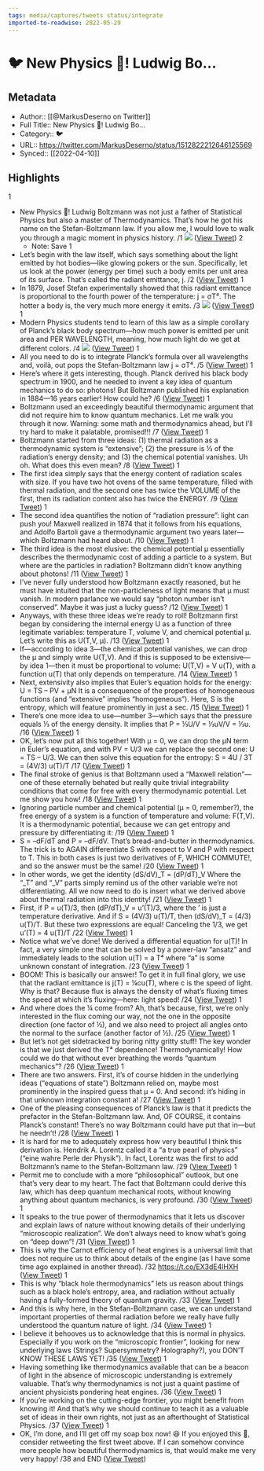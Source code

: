```yaml
---
tags: media/captures/tweets status/integrate
imported-to-readwise: 2022-05-29
---
```

# 🐦 New Physics 🧵! Ludwig Bo...

## Metadata
- Author:: [[@MarkusDeserno on Twitter]]
- Full Title:: New Physics 🧵! Ludwig Bo...
- Category:: 🐦
- URL:: https://twitter.com/MarkusDeserno/status/1512822212646125569
- Synced:: [[2022-04-10]]

## Highlights
1
- New Physics 🧵! Ludwig Boltzmann was not just a father of Statistical Physics but also a master of Thermodynamics. That’s how he got his name on the Stefan-Boltzmann law. If you allow me, I would love to walk you through a magic moment in physics history. /1 
  ![](https://pbs.twimg.com/media/FP6cIOSXwAwIStd.png) ([View Tweet](https://twitter.com/MarkusDeserno/status/1512822212646125569))
2
    - Note: Save
1
- Let’s begin with the law itself, which says something about the light emitted by hot bodies—like glowing pokers or the sun. Specifically, let us look at the power (energy per time) such a body emits per unit area of its surface. That’s called the radiant emittance, j. /2 ([View Tweet](https://twitter.com/MarkusDeserno/status/1512822214789373953))
1
- In 1879, Josef Stefan experimentally showed that this radiant emittance is proportional to the fourth power of the temperature: j = σT⁴. The hotter a body is, the very much more energy it emits. /3 
  ![](https://pbs.twimg.com/media/FP6cUHMXoAYGSCK.jpg) ([View Tweet](https://twitter.com/MarkusDeserno/status/1512822218123845640))
1
- Modern Physics students tend to learn of this law as a simple corollary of Planck’s black body spectrum—how much power is emitted per unit area and PER WAVELENGTH, meaning, how much light do we get at different colors. /4 
  ![](https://pbs.twimg.com/media/FP6cd0vWYAQbMHT.png) ([View Tweet](https://twitter.com/MarkusDeserno/status/1512822222016110597))
1
- All you need to do is to integrate Planck’s formula over all wavelengths and, voilà, out pops the Stefan-Boltzmann law j = σT⁴. /5 ([View Tweet](https://twitter.com/MarkusDeserno/status/1512822224671199239))
1
- Here’s where it gets interesting, though. Planck derived his black body spectrum in 1900, and he needed to invent a key idea of quantum mechanics to do so: photons! But Boltzmann published his explanation in 1884—16 years earlier! How could he? /6 ([View Tweet](https://twitter.com/MarkusDeserno/status/1512822225937874948))
1
- Boltzmann used an exceedingly beautiful thermodynamic argument that did not require him to know quantum mechanics. Let me walk you through it now. Warning: some math and thermodynamics ahead, but I’ll try hard to make it palatable, promised!!! /7 ([View Tweet](https://twitter.com/MarkusDeserno/status/1512822227393302533))
1
- Boltzmann started from three ideas: (1) thermal radiation as a thermodynamic system is “extensive”; (2) the pressure is ⅓ of the radiation’s energy density; and (3) the chemical potential vanishes. Uh oh. What does this even mean? /8 ([View Tweet](https://twitter.com/MarkusDeserno/status/1512822228882182146))
1
- The first idea simply says that the energy content of radiation scales with size. If you have two hot ovens of the same temperature, filled with thermal radiation, and the second one has twice the VOLUME of the first, then its radiation content also has twice the ENERGY. /9 ([View Tweet](https://twitter.com/MarkusDeserno/status/1512822230203441157))
1
- The second idea quantifies the notion of “radiation pressure”: light can push you! Maxwell realized in 1874 that it follows from his equations, and Adolfo Bartoli gave a thermodynamic argument two years later—which Boltzmann had heard about. /10 ([View Tweet](https://twitter.com/MarkusDeserno/status/1512822231541460998))
1
- The third idea is the most elusive: the chemical potential μ essentially describes the thermodynamic cost of adding a particle to a system. But where are the particles in radiation? Boltzmann didn’t know anything about photons! /11 ([View Tweet](https://twitter.com/MarkusDeserno/status/1512822232887840779))
1
- I’ve never fully understood how Boltzmann exactly reasoned, but he must have intuited that the non-particleness of light means that μ must vanish. In modern parlance we would say “photon number isn’t conserved”. Maybe it was just a lucky guess? /12 ([View Tweet](https://twitter.com/MarkusDeserno/status/1512822234317996033))
1
- Anyways, with these three ideas we’re ready to roll! Boltzmann first began by considering the internal energy U as a function of three legitimate variables: temperature T, volume V, and chemical potential μ. Let’s write this as U(T,V, μ). /13 ([View Tweet](https://twitter.com/MarkusDeserno/status/1512822235744063492))
1
- If—according to idea 3—the chemical potential vanishes, we can drop the μ and simply write U(T,V). And if this is supposed to be extensive—by idea 1—then it must be proportional to volume: U(T,V) = V u(T), with a function u(T) that only depends on temperature. /14 ([View Tweet](https://twitter.com/MarkusDeserno/status/1512822237124083712))
1
- Next, extensivity also implies that Euler’s equation holds for the energy:
  U = TS – PV + μN
  It is a consequence of the properties of homogeneous functions (and “extensive” implies “homogeneous”). Here, S is the entropy, which will feature prominently in just a sec. /15 ([View Tweet](https://twitter.com/MarkusDeserno/status/1512822239799955471))
1
- There’s one more idea to use—number 3—which says that the pressure equals ⅓ of the energy density. It implies that P = ⅓U/V = ⅓uV/V = ⅓u. /16 ([View Tweet](https://twitter.com/MarkusDeserno/status/1512822241091887107))
1
- OK, let’s now put all this together! With μ = 0, we can drop the μN term in Euler’s equation, and with PV = U/3 we can replace the second one: U = TS – U/3. We can then solve this equation for the entropy:
  S = 4U / 3T = (4V/3) u(T)/T
  /17 ([View Tweet](https://twitter.com/MarkusDeserno/status/1512822242425643014))
1
- The final stroke of genius is that Boltzmann used a “Maxwell relation”—one of these eternally behated but really quite trivial integrability conditions that come for free with every thermodynamic potential. Let me show you how! /18 ([View Tweet](https://twitter.com/MarkusDeserno/status/1512822243801321473))
1
- Ignoring particle number and chemical potential (μ = 0, remember?), the free energy of a system is a function of temperature and volume: F(T,V). It is a thermodynamic potential, because we can get entropy and pressure by differentiating it: /19 ([View Tweet](https://twitter.com/MarkusDeserno/status/1512822245110001673))
1
- S = –dF/dT and P = –dF/dV. That’s bread-and-butter in thermodynamics. The trick is to AGAIN differentiate S with respect to V and P with respect to T. This in both cases is just two derivatives of F, WHICH COMMUTE!, and so the answer must be the same! /20 ([View Tweet](https://twitter.com/MarkusDeserno/status/1512822246494121987))
1
- In other words, we get the identity
  (dS/dV)_T = (dP/dT)_V
  Where the “_T” and “_V” parts simply remind us of the other variable we’re not differentiating.
  All we now need to do is insert what we derived above about thermal radiation into this identity! /21 ([View Tweet](https://twitter.com/MarkusDeserno/status/1512822247878238218))
1
- First, if P = u(T)/3, then (dP/dT)_V = u’(T)/3, where the ’ is just a temperature derivative. And if S = (4V/3) u(T)/T, then (dS/dV)_T = (4/3) u(T)/T. But these two expressions are equal! Canceling the 1/3, we get
  u’(T) = 4 u(T)/T
  /22 ([View Tweet](https://twitter.com/MarkusDeserno/status/1512822249224556555))
1
- Notice what we’ve done! We derived a differential equation for u(T)! In fact, a very simple one that can be solved by a power-law “ansatz” and immediately leads to the solution
  u(T) = a T⁴
  where “a” is some unknown constant of integration. /23 ([View Tweet](https://twitter.com/MarkusDeserno/status/1512822250600292354))
1
- BOOM! This is basically our answer! To get it in full final glory, we use that the radiant emittance is j(T) = ¼cu(T), where c is the speed of light. Why is that? Because flux is always the density of what’s fluxing times the speed at which it’s fluxing—here: light speed! /24 ([View Tweet](https://twitter.com/MarkusDeserno/status/1512822252122873867))
1
- And where does the ¼ come from? Ah, that’s because, first, we’re only interested in the flux coming our way, not the one in the opposite direction (one factor of ½), and we also need to project all angles onto the normal to the surface (another factor of ½). /25 ([View Tweet](https://twitter.com/MarkusDeserno/status/1512822253456609280))
1
- But let’s not get sidetracked by boring nitty gritty stuff! The key wonder is that we just derived the T⁴ dependence! Thermodynamically! How could we do that without ever breathing the words “quantum mechanics”? /26 ([View Tweet](https://twitter.com/MarkusDeserno/status/1512823663543955456))
1
- There are two answers. First, it’s of course hidden in the underlying ideas (“equations of state”) Boltzmann relied on, maybe most prominently in the inspired guess that μ = 0. And second: it’s hiding in that unknown integration constant a! /27 ([View Tweet](https://twitter.com/MarkusDeserno/status/1512823664915492869))
1
- One of the pleasing consequences of Planck’s law is that it predicts the prefactor in the Stefan-Boltzmann law. And, OF COURSE, it contains Planck’s constant! There’s no way Boltzmann could have put that in—but he needn’t! /28 ([View Tweet](https://twitter.com/MarkusDeserno/status/1512823666287038473))
1
- It is hard for me to adequately express how very beautiful I think this derivation is. Hendrik A. Lorentz called it a “a true pearl of physics” (“eine wahre Perle der Physik”). In fact, Lorentz was the first to add Boltzmann’s name to the Stefan-Boltzmann law. /29 ([View Tweet](https://twitter.com/MarkusDeserno/status/1512823667562102794))
1
- Permit me to conclude with a more “philosophical” outlook, but one that’s very dear to my heart. The fact that Boltzmann could derive this law, which has deep quantum mechanical roots, without knowing anything about quantum mechanics, is very profound. /30 ([View Tweet](https://twitter.com/MarkusDeserno/status/1512823668891693056))
1
- It speaks to the true power of thermodynamics that it lets us discover and explain laws of nature without knowing details of their underlying “microscopic realization”. We don’t always need to know what’s going on “deep down”! /31 ([View Tweet](https://twitter.com/MarkusDeserno/status/1512823670149984259))
1
- This is why the Carnot efficiency of heat engines is a universal limit that does not require us to think about details of the engine (as I have some time ago explained in another thread). /32
  https://t.co/EX3dE4lHXH ([View Tweet](https://twitter.com/MarkusDeserno/status/1512823671706222594))
1
- This is why “black hole thermodynamics” lets us reason about things such as a black hole’s entropy, area, and radiation without actually having a fully-formed theory of quantum gravity. /33 ([View Tweet](https://twitter.com/MarkusDeserno/status/1512823674595946497))
1
- And this is why here, in the Stefan-Boltzmann case, we can understand important properties of thermal radiation before we really have fully understood the quantum nature of light. /34 ([View Tweet](https://twitter.com/MarkusDeserno/status/1512823675967488014))
1
- I believe it behooves us to acknowledge that this is normal in physics. Especially if you work on the “microscopic frontier”, looking for new underlying laws (Strings? Supersymmetry? Holography?), you DON’T KNOW THESE LAWS YET! /35 ([View Tweet](https://twitter.com/MarkusDeserno/status/1512823677800304649))
1
- Having something like thermodynamics available that can be a beacon of light in the absence of microscopic understanding is extremely valuable. That’s why thermodynamics is not just a quaint pastime of ancient physicists pondering heat engines. /36 ([View Tweet](https://twitter.com/MarkusDeserno/status/1512823679113179144))
1
- If you’re working on the cutting-edge frontier, you might benefit from knowing it! And that’s why we should continue to teach it as a valuable set of ideas in their own rights, not just as an afterthought of Statistical Physics. /37 ([View Tweet](https://twitter.com/MarkusDeserno/status/1512823680342106112))
1
- OK, I’m done, and I’ll get off my soap box now! 😆
  If you enjoyed this 🧵, consider retweeting the first tweet above. If I can somehow convince more people how beautiful thermodynamics is, that would make me very very happy!
  /38 and END ([View Tweet](https://twitter.com/MarkusDeserno/status/1512823681671745541))
